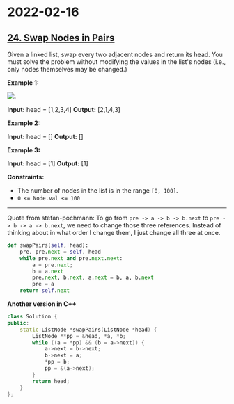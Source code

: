 # 2022-02-16

## [24. Swap Nodes in Pairs](https://leetcode.com/problems/swap-nodes-in-pairs/)

Given a linked list, swap every two adjacent nodes and return its head. You must solve the problem without modifying the values in the list's nodes (i.e., only nodes themselves may be changed.)

**Example 1:**

![.](https://assets.leetcode.com/uploads/2020/10/03/swap_ex1.jpg)

**Input:** head = \[1,2,3,4\]
**Output:** \[2,1,4,3\]

**Example 2:**

**Input:** head = \[\]
**Output:** \[\]

**Example 3:**

**Input:** head = \[1\]
**Output:** \[1\]

**Constraints:**

- The number of nodes in the list is in the range `[0, 100]`.
- `0 <= Node.val <= 100`

---

Quote from stefan-pochmann: To go from `pre -> a -> b -> b.next` to `pre -> b -> a -> b.next`, we need to change those three references. Instead of thinking about in what order I change them, I just change all three at once.

```py
def swapPairs(self, head):
    pre, pre.next = self, head
    while pre.next and pre.next.next:
        a = pre.next;
        b = a.next
        pre.next, b.next, a.next = b, a, b.next
        pre = a
    return self.next
```

**Another version in C++**

```c++
class Solution {
public:
    static ListNode *swapPairs(ListNode *head) {
        ListNode **pp = &head, *a, *b;
        while ((a = *pp) && (b = a->next)) {
            a->next = b->next;
            b->next = a;
            *pp = b;
            pp = &(a->next);
        }
        return head;
    }
};
```
